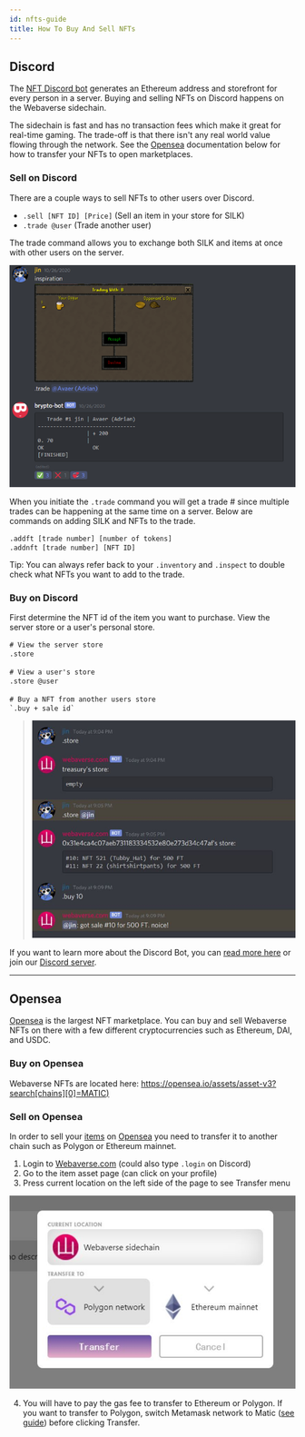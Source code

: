 ```yaml
---
id: nfts-guide
title: How To Buy And Sell NFTs
---
```



## Discord



The [NFT Discord bot](https://webaverse.com/discordbot) generates an Ethereum address and storefront for every person in a server. Buying and selling NFTs on Discord happens on the Webaverse sidechain.

The sidechain is fast and has no transaction fees which make it great for real-time gaming. The trade-off is that there isn't any real world value flowing through the network. See the [Opensea](./nfts-guide#opensea) documentation below for how to transfer your NFTs to open marketplaces.



### Sell on Discord

There are a couple ways to sell NFTs to other users over Discord.

- `.sell [NFT ID] [Price]`  (Sell an item in your store for SILK)
- `.trade @user` (Trade another user)

The trade command allows you to exchange both SILK and items at once with other users on the server.

![trade window](/img/trade.png)

When you initiate the `.trade` command you will get a trade # since multiple trades can be happening at the same time on a server. Below are commands on adding SILK and NFTs to the trade.

```
.addft [trade number] [number of tokens]
.addnft [trade number] [NFT ID]
```

Tip: You can always refer back to your `.inventory` and `.inspect` to double check what NFTs you want to add to the trade.

### Buy on Discord

First determine the NFT id of the item you want to purchase. View the server store or a user's personal store.

```
# View the server store
.store

# View a user's store
.store @user

# Buy a NFT from another users store
`.buy + sale id`
```

> ![](/img/store.jpg)



If you want to learn more about the Discord Bot, you can [read more here](../webaverse/discord-bot) or join our [Discord server](https://discord.gg/R5wqYhvv53).

---

## Opensea

[Opensea](https://opensea.io) is the largest NFT marketplace. You can buy and sell Webaverse NFTs on there with a few different cryptocurrencies such as Ethereum, DAI, and USDC.


### Buy on Opensea

Webaverse NFTs are located here: [https://opensea.io/assets/asset-v3?search[chains][0]=MATIC)](https://opensea.io/assets/asset-v3?search[chains][0]=MATIC)


### Sell on Opensea

In order to sell your [items](../webaverse/items.md) on [Opensea](https://opensea.io) you need to transfer it to another chain such as Polygon or Ethereum mainnet. 

1. Login to [Webaverse.com](https://webaverse.com/) (could also type `.login` on Discord)
2. Go to the item asset page (can click on your profile)
3. Press current location on the left side of the page to see Transfer menu

![](/img/xfer_chain.jpg)

4. You will have to pay the gas fee to transfer to Ethereum or Polygon. If you want to transfer to Polygon, switch Metamask network to Matic ([see guide](./matic-guide)) before clicking Transfer.


